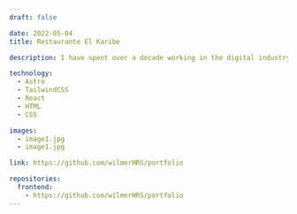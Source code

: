 ```yaml
---
draft: false

date: 2022-05-04
title: Restaurante El Karibe

description: I have spent over a decade working in the digital industry, with a focus on web development. During this period I have had the pleasure of working with diverse teams across various industries, and I am always excited to learn about new technologies and innovative approaches.

technology:
  - Astro
  - TailwindCSS
  - React
  - HTML
  - CSS

images:
  - image1.jpg
  - image1.jpg

link: https://github.com/wilmerHRS/portfolio

repositories:
  frontend:
    - https://github.com/wilmerHRS/portfolio
---
```

